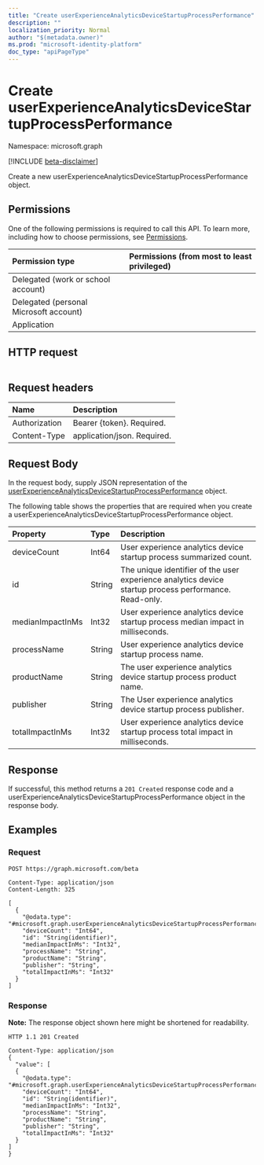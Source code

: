 ```yaml
---
title: "Create userExperienceAnalyticsDeviceStartupProcessPerformance"
description: ""
localization_priority: Normal
author: "$(metadata.owner)"
ms.prod: "microsoft-identity-platform"
doc_type: "apiPageType"
---
```


# Create userExperienceAnalyticsDeviceStartupProcessPerformance

Namespace: microsoft.graph

[!INCLUDE [beta-disclaimer](../../includes/beta-disclaimer.md)]

Create a new userExperienceAnalyticsDeviceStartupProcessPerformance object.

## Permissions

One of the following permissions is required to call this API. To learn more, including how to choose permissions, see [Permissions](/graph/permissions-reference).

| Permission type                        | Permissions (from most to least privileged) |
| :------------------------------------- | :------------------------------------------ |
| Delegated (work or school account)     |                                             |
| Delegated (personal Microsoft account) |                                             |
| Application                            |                                             |

## HTTP request

<!-- {
  "blockType": "ignored"
}
-->

```http

```

## Request headers

| Name          | Description                 |
| :------------ | :-------------------------- |
| Authorization | Bearer {token}. Required.   |
| Content-Type  | application/json. Required. |

## Request Body

In the request body, supply JSON representation of the [userExperienceAnalyticsDeviceStartupProcessPerformance](../resources/intune-userexperienceanalyticsdevicestartupprocessperformance.md) object.

<!-- Actions and Functions -->

<!-- CRUD Methods -->

The following table shows the properties that are required when you create a userExperienceAnalyticsDeviceStartupProcessPerformance object.

| Property         | Type   | Description                                                                                           |
| :--------------- | :----- | :---------------------------------------------------------------------------------------------------- |
| deviceCount      | Int64  | User experience analytics device startup process summarized count.                                    |
| id               | String | The unique identifier of the user experience analytics device startup process performance. Read-only. |
| medianImpactInMs | Int32  | User experience analytics device startup process median impact in milliseconds.                       |
| processName      | String | User experience analytics device startup process name.                                                |
| productName      | String | The user experience analytics device startup process product name.                                    |
| publisher        | String | The User experience analytics device startup process publisher.                                       |
| totalImpactInMs  | Int32  | User experience analytics device startup process total impact in milliseconds.                        |

## Response

If successful, this method returns a `201 Created` response code and a userExperienceAnalyticsDeviceStartupProcessPerformance object in the response body.

## Examples

### Request

<!-- {
  "blockType": "request",
  "name": "create_userexperienceanalyticsdevicestartupprocessperformance"
}
-->

```http
POST https://graph.microsoft.com/beta

Content-Type: application/json
Content-Length: 325

[
  {
    "@odata.type": "#microsoft.graph.userExperienceAnalyticsDeviceStartupProcessPerformance",
    "deviceCount": "Int64",
    "id": "String(identifier)",
    "medianImpactInMs": "Int32",
    "processName": "String",
    "productName": "String",
    "publisher": "String",
    "totalImpactInMs": "Int32"
  }
]

```

### Response

**Note:** The response object shown here might be shortened for readability.

<!-- {
  "blockType": "response",
  "truncated": true,
  "@odata.type": "$(this.ReturnTypeFullName)"
}
-->

```http
HTTP 1.1 201 Created

Content-Type: application/json
{
  "value": [
  {
    "@odata.type": "#microsoft.graph.userExperienceAnalyticsDeviceStartupProcessPerformance",
    "deviceCount": "Int64",
    "id": "String(identifier)",
    "medianImpactInMs": "Int32",
    "processName": "String",
    "productName": "String",
    "publisher": "String",
    "totalImpactInMs": "Int32"
  }
]
}

```